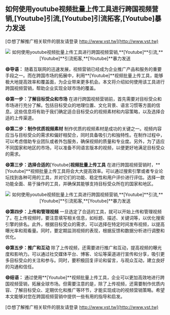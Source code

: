## **如何使用youtube视频批量上传工具进行跨国视频营销,**[Youtube]**引流,**[Youtube]**引流拓客,**[Youtube]**暴力发送**

[😍想了解推广相关软件的朋友请登录 http://www.vst.tw](http://www.vst.tw)

 <center><img src="https://vst.tw/MP4/tuiguang/png/3.png" alt="如何使用youtube视频批量上传工具进行跨国视频营销,**[Youtube]**引流,**[Youtube]**引流拓客,**[Youtube]**暴力发送"></center>

**😄导语：**
随着互联网的迅速发展，视频营销已经成为企业推广产品和服务的重要手段之一。而在跨国市场的拓展中，利用**[Youtube]**视频批量上传工具，能够极大地提高效率和覆盖面，为企业带来更多机会。本文将介绍如何使用该工具进行跨国视频营销，帮助企业实现全球市场的覆盖。

**😄第一步：了解目标受众和市场**
在进行跨国视频营销前，首先需要对目标受众和市场进行充分了解。包括目标受众的地理位置、文化背景、语言习惯等方面的信息。这些信息将有助于我们确定适合目标受众的视频素材和内容策略，以及选择合适的上传渠道。

**😄第二步：制作优质视频素材**
制作优质的视频素材是成功的关键之一。视频内容应当与目标受众的需求和偏好相契合，同时具备吸引力和独特性。在制作过程中，可以考虑借助专业团队或者外包服务，确保视频的质量和专业度。另外，为了适应不同国家和地区的市场，可以准备不同语言版本的视频，以便更好地满足目标受众的需求。

**😄第三步：选择合适的**[Youtube]**视频批量上传工具**
在进行跨国视频营销时，**[Youtube]**视频批量上传工具将会大大提高效率。可以通过搜索引擎或者专业论坛找到各种可用的工具，并对它们的功能、稳定性和用户评价进行评估。选择一款功能全面、易于操作的工具，并确保其能够支持目标受众所在的国家和地区。

 <center><img src="https://vst.tw/MP4/tuiguang/png/2.png" alt="如何使用youtube视频批量上传工具进行跨国视频营销,**[Youtube]**引流,**[Youtube]**引流拓客,**[Youtube]**暴力发送"></center>

**😄第四步：上传和管理视频**
一旦选定了合适的工具，就可以开始上传和管理视频了。在上传视频时，要注意填写相关信息，如标题、描述、关键词等，以优化搜索引擎的排名。此外，根据目标受众的需求，可以选择在特定时间发布视频，以提高曝光率和观看量。同时，要定期监测视频的表现，根据反馈和数据分析进行调整和优化。

**😄第五步：推广和互动**
除了上传视频，还需要进行推广和互动，提高视频的曝光度和影响力。可以通过社交媒体平台、博客、论坛等渠道进行宣传和分享，吸引更多目标受众的关注和参与。同时，要积极回复评论和留言，与观众互动，建立良好的沟通和信任。

**😄结语：**
通过使用**[Youtube]**视频批量上传工具，企业可以更加高效地进行跨国视频营销，拓展全球市场。但需要注意的是，除了上传视频，还需要制作优质内容、了解目标受众、定期优化和推广等环节，才能实现成功的视频营销策略。希望本文能够对您在跨国视频营销中提供一些有用的指导和启发。

[😍想了解推广相关软件的朋友请登录 http://www.vst.tw](http://www.vst.tw)



